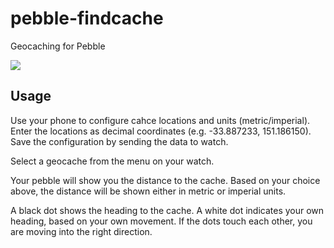 pebble-findcache
================

Geocaching for Pebble

<a href="http://pblweb.com/appstore/540ca9ef1120350bc20001e0" title="Find Cache on the Pebble appstore">
  <img src="http://pblweb.com/badge/540ca9ef1120350bc20001e0/black/large/" />
</a>

Usage
-----

Use your phone to configure cahce locations and units (metric/imperial). Enter the locations as decimal coordinates (e.g. -33.887233, 151.186150). Save the configuration by sending the data to watch.

Select a geocache from the menu on your watch.

Your pebble will show you the distance to the cache. Based on your choice above, the distance will be shown either in metric or imperial units.

A black dot shows the heading to the cache. A white dot indicates your own heading, based on your own movement. If the dots touch each other, you are moving into the right direction.
